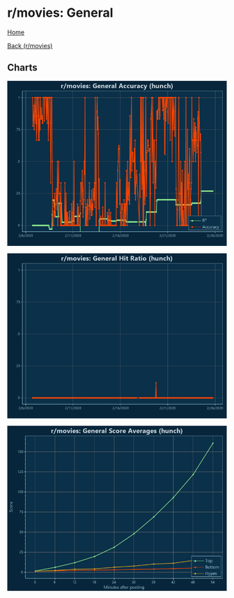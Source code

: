 # r/movies: General

[Home](../../index.md)

[Back (r/movies)](../hunch_movies.md)

## Charts

![r/movies R² (hunch)](../../images/models/hunch_movies_General_Accuracy.png "r/movies R² (hunch)")

![r/movies Hit Ratio (hunch)](../../images/models/hunch_movies_General_HitRatio.png "r/movies Hit Ratio (hunch)")

![r/movies Score Averages (hunch)](../../images/models/hunch_movies_General_Scores.png "r/movies Score Averages (hunch)")

